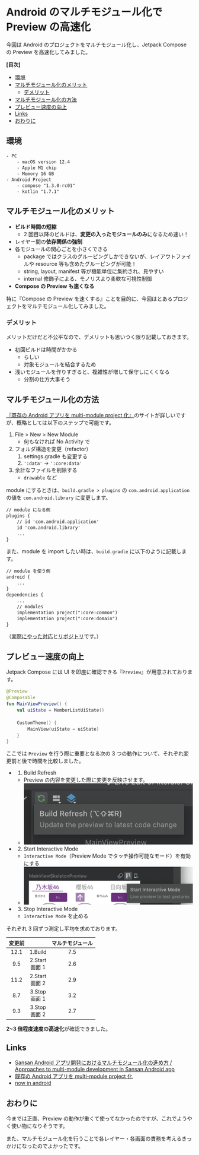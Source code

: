 # Android のマルチモジュール化で Preview の高速化

今回は Android のプロジェクトをマルチモジュール化し、Jetpack Compose の Preview を高速化してみました。

**[目次]**

- [環境](#%E7%92%B0%E5%A2%83)
- [マルチモジュール化のメリット](#%E3%83%9E%E3%83%AB%E3%83%81%E3%83%A2%E3%82%B8%E3%83%A5%E3%83%BC%E3%83%AB%E5%8C%96%E3%81%AE%E3%83%A1%E3%83%AA%E3%83%83%E3%83%88)
  - [デメリット](#%E3%83%87%E3%83%A1%E3%83%AA%E3%83%83%E3%83%88)
- [マルチモジュール化の方法](#%E3%83%9E%E3%83%AB%E3%83%81%E3%83%A2%E3%82%B8%E3%83%A5%E3%83%BC%E3%83%AB%E5%8C%96%E3%81%AE%E6%96%B9%E6%B3%95)
- [プレビュー速度の向上](#%E3%83%97%E3%83%AC%E3%83%93%E3%83%A5%E3%83%BC%E9%80%9F%E5%BA%A6%E3%81%AE%E5%90%91%E4%B8%8A)
- [Links](#links)
- [おわりに](#%E3%81%8A%E3%82%8F%E3%82%8A%E3%81%AB)

## 環境

```
- PC
    - macOS version 12.4
    - Apple M1 chip
    - Memory 16 GB
- Android Project
    - compose "1.3.0-rc01"
    - kotlin "1.7.1"
```

## マルチモジュール化のメリット

- **ビルド時間の短縮**
  - 2 回目以降のビルドは、**変更の入ったモジュールのみ**になるため速い！
- レイヤー間の**依存関係の強制**
- 各モジュールの関心ごとを小さくできる
  - package ではクラスのグルーピングしかできないが、レイアウトファイルや resource 等も含めたグルーピングが可能！
  - string, layout, manifest 等が機能単位に集約され、見やすい
  - internal 修飾子による、モノリスより柔軟な可視性制御
- **Compose の Preview も速くなる**

特に『Compose の Preview を速くする』ことを目的に、今回はとあるプロジェクトをマルチモジュール化してみました。

### デメリット

メリットだけだと不公平なので、デメリットも思いつく限り記載しておきます。

- 初回ビルドは時間がかかる
  - らしい
  - 対象モジュールを結合するため
- 浅いモジュールを作りすぎると、複雑性が増して保守しにくくなる
  - 分割の仕方大事そう

## マルチモジュール化の方法

[『既存の Android アプリを multi-module project 化』](https://droidkaigi.github.io/codelab-2020/ja/index.html#3)のサイトが詳しいですが、概略としては以下のステップで可能です。

1. File > New > New Module
   - 何もなければ No Activity で
1. フォルダ構造を変更（refactor）
   1. settings.gradle も変更する
   1. `':data'` -> `':core:data'`
1. 余計なファイルを削除する
   - `drawable` など

module にするときは、`build.gradle > plugins` の `com.android.application` の値を `com.android.library` に変更します。

```
// module になる側
plugins {
    // id 'com.android.application'
    id 'com.android.library'
    ...
}
```

また、module を import したい時は、`build.gradle` に以下のように記載します。

```
// module を使う側
android {
    ...
}
dependencies {
    ...
    // modules
    implementation project(":core:common")
    implementation project(":core:domain")
}
```

（[実際にやった対応](https://github.com/android-project-46group/android/pull/85)と[リポジトリ](https://github.com/android-project-46group/android)です。）

## プレビュー速度の向上

Jetpack Compose には UI を即座に確認できる『`Preview`』が用意されております。

```kotlin
@Preview
@Composable
fun MainViewPreview() {
    val uiState = MemberListUiState()

    CustomTheme() {
        MainView(uiState = uiState)
    }
}
```

ここでは `Preview` を行う際に重要となる次の 3 つの動作について、それぞれ変更前と後で時間を比較しました。

- 1. Build Refresh
  - Preview の内容を変更した際に変更を反映させます。
  - ![](img/build_refresh.png)
- 2. Start Interactive Mode
  - `Interactive Mode`（Preview Mode でタッチ操作可能なモード）を有効にする
  - ![](img/interactive_mode.png)
- 3. Stop Interactive Mode
  - `Interactive Mode` を止める

それぞれ 3 回ずつ測定し平均を求めております。

| 変更前 |                    | マルチモジュール |
| :----: | :----------------: | :--------------: |
|  12.1  |      1.Build       |       7.5        |
|  9.5   | 2.Start<br/>画面 1 |       2.6        |
|  11.2  | 2.Start<br/>画面 2 |       2.9        |
|  8.7   | 3.Stop<br/>画面 1  |       3.2        |
|  9.3   | 3.Stop<br/>画面 2  |       2.7        |

**2~3 倍程度速度の高速化**が確認できました。

## Links

- [Sansan Android アプリ開発におけるマルチモジュール化の進め方 / Approaches to multi-module development in Sansan Android app](https://speakerdeck.com/sansanbuildersbox/approaches-to-multi-module-development-in-sansan-android-app)
- [既存の Android アプリを multi-module project 化](https://droidkaigi.github.io/codelab-2020/ja/index.html#3)
- [now in android](https://github.com/android/nowinandroid)

## おわりに

今までは正直、Preview の動作が重くて使ってなかったのですが、これでようやく使い物になりそうです。

また、マルチモジュール化を行うことで各レイヤー・各画面の責務を考えるきっかけになったのでよかったです。
